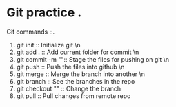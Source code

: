 # Git practice .

Git commands ::.

1. git init  	:: Initialize git \n
2. git add . 	:: Add current folder for commit \n
3. git commit -m "":: Stage the files for pushing on git \n
4. git push 	:: Push the files into github \n
5. git merge 	:: Merge the branch into another \n
6. git branch 	:: See the branches in the repo
7. git checkout ""	:: Change the branch
8. git pull	:: Pull changes from remote repo 
